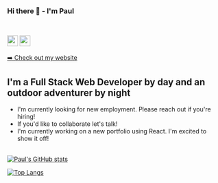 ### Hi there 👋 - I'm Paul
<br>

<!-- Social Links -->
<a href="https://www.linkedin.com/in/paul-vatterott/"><img src="https://img.shields.io/badge/linkedin-%230077B5.svg?&style=for-the-badge&logo=linkedin&logoColor=white" height=25></a> <a href="https://www.instagram.com/pppaaaauuuullllll/"><img src="https://img.shields.io/badge/instagram-%23E4405F.svg?&style=for-the-badge&logo=instagram&logoColor=white" height=25></a>
<br>
<p><a href="https://paul-vatterott.com/">➡️ Check out my website</a></p>

## I'm a Full Stack Web Developer by day and an outdoor adventurer by night


- I'm currently looking for new employment. Please reach out if you're hiring!
- If you'd like to collaborate let's talk!
- I'm currently working on a new portfolio using React. I'm excited to show it off!
<br></br>
<!-- Github Stats -->
[![Paul's GitHub stats](https://github-readme-stats.vercel.app/api?username=pfvatterott&hide=contribs&show_icons=true&theme=dark)](https://github.com/anuraghazra/github-readme-stats)

[![Top Langs](https://github-readme-stats.vercel.app/api/top-langs/?username=pfvatterott&hide=shell,handlebars&layout=compact&theme=dark)](https://github.com/anuraghazra/github-readme-stats)
